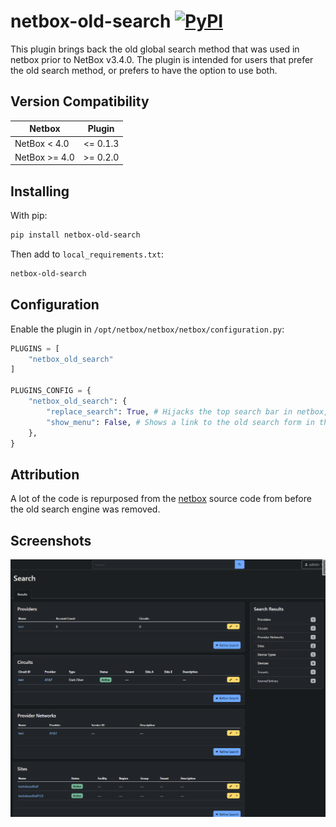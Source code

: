 # netbox-old-search [![PyPI](https://img.shields.io/pypi/v/netbox_old_search)](https://pypi.org/project/netbox-old-search/#description)

This plugin brings back the old global search method that was used in netbox prior to NetBox v3.4.0. The plugin is intended for users that prefer the old search method, or prefers to have the option to use both.

## Version Compatibility

| Netbox        | Plugin   |
|---------------|----------|
| NetBox < 4.0  | <= 0.1.3 |
| NetBox >= 4.0 | >= 0.2.0 |

## Installing

With pip:

```bash
pip install netbox-old-search
```

Then add to `local_requirements.txt`:

```bash
netbox-old-search
```

## Configuration

Enable the plugin in `/opt/netbox/netbox/netbox/configuration.py`:

```python
PLUGINS = [
    "netbox_old_search"
]

PLUGINS_CONFIG = {
    "netbox_old_search": {
        "replace_search": True, # Hijacks the top search bar in netbox, redirecting to this plugins search method instead
        "show_menu": False, # Shows a link to the old search form in the plugin menu
    },
}
```

## Attribution

A lot of the code is repurposed from the [netbox](https://github.com/netbox-community/netbox) source code from before the old search engine was removed.

## Screenshots

![Example Screenshot](docs/img/screenshot.png)
